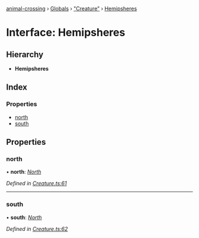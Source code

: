[animal-crossing](../README.md) › [Globals](../globals.md) › ["Creature"](../modules/_creature_.md) › [Hemipsheres](_creature_.hemipsheres.md)

# Interface: Hemipsheres

## Hierarchy

* **Hemipsheres**

## Index

### Properties

* [north](_creature_.hemipsheres.md#north)
* [south](_creature_.hemipsheres.md#south)

## Properties

###  north

• **north**: *[North](_creature_.north.md)*

*Defined in [Creature.ts:61](https://github.com/Norviah/animal-crossing/blob/ac736df/module/types/Creature.ts#L61)*

___

###  south

• **south**: *[North](_creature_.north.md)*

*Defined in [Creature.ts:62](https://github.com/Norviah/animal-crossing/blob/ac736df/module/types/Creature.ts#L62)*
